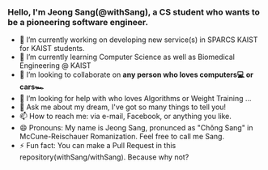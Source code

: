 ### Hello, I'm Jeong Sang(@withSang), a CS student who wants to be a pioneering software engineer.
- 🔭 I’m currently working on developing new service(s) in SPARCS KAIST for KAIST students.
- 🌱 I’m currently learning Computer Science as well as Biomedical Engineering @ KAIST
- 👯 I’m looking to collaborate on **any person who loves computers💻 or cars🏎**
- 🤔 I’m looking for help with who loves Algorithms or Weight Training ...
- 💬 Ask me about my dream, I've got so many things to tell you!
- 📫 How to reach me: via e-mail, Facebook, or anything you like.
- 😄 Pronouns: My name is Jeong Sang, pronunced as "Chŏng Sang" in McCune-Reischauer Romanization. Feel free to call me Sang.
- ⚡ Fun fact: You can make a Pull Request in this repository(withSang/withSang). Because why not?

<!--
**withSang/withSang** is a ✨ _special_ ✨ repository because its `README.md` (this file) appears on your GitHub profile.
-->
